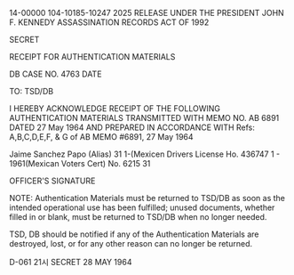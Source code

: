 14-00000
104-10185-10247 2025 RELEASE UNDER THE PRESIDENT JOHN F. KENNEDY ASSASSINATION RECORDS ACT OF 1992

SECRET

RECEIPT FOR AUTHENTICATION MATERIALS

DB CASE NO. 4763
DATE

TO: TSD/DB

I HEREBY ACKNOWLEDGE RECEIPT OF THE FOLLOWING AUTHENTICATION MATERIALS
TRANSMITTED WITH MEMO NO. AB 6891 DATED 27 May 1964 AND PREPARED IN
ACCORDANCE WITH Refs: A,B,C,D,E,F, & G of AB МЕМО #6891, 27 May 1964

Jaime Sanchez Papo (Alias)
31
1-(Mexicen Drivers License Ho. 436747
1 - 1961(Mexican Voters Cert) No. 6215
31

OFFICER'S SIGNATURE

NOTE: Authentication Materials must be returned to TSD/DB as soon as the intended operational use
has been fulfilled; unused documents, whether filled in or blank, must be returned to TSD/DB
when no longer needed.

TSD, DB should be notified if any of the Authentication Materials are destroyed, lost, or for any
other reason can no longer be returned.

D-061
21시
SECRET
28 MAY 1964
